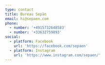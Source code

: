 ```yaml
---
type: contact
title: Bureau Sepän
email: hi@sepaen.com
phone:
  - number: '+4915732648583'
  - number: '+33632759893'
social:
  - platform: Facebook
    url: 'https://facebook.com/sepaen'
  - platform: Instagram
    url: 'https://www.instagram.com/sepaen/'
---
```

